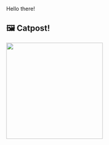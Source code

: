 Hello there!



## 🖼️ Catpost!

<sub>
    <img src="https://cdn2.thecatapi.com/images/cs7.jpg" height="256">
</sub>

